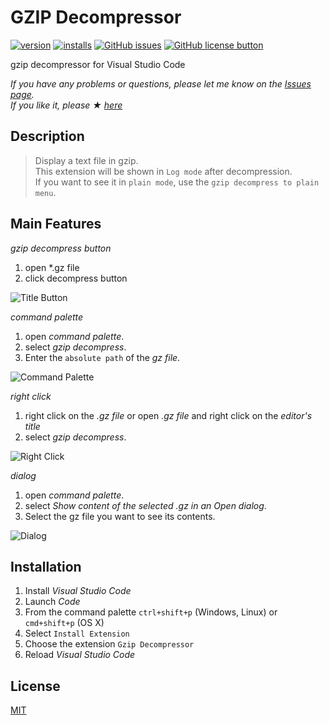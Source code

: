 # GZIP Decompressor

[![version](https://img.shields.io/vscode-marketplace/v/hyunkyunmoon.gzipdecompressor.svg)](https://marketplace.visualstudio.com/items?itemName=hyunkyunmoon.gzipdecompressor)
[![installs](https://img.shields.io/vscode-marketplace/d/hyunkyunmoon.gzipdecompressor.svg)](https://marketplace.visualstudio.com/items?itemName=hyunkyunmoon.gzipdecompressor)
[![GitHub issues](https://img.shields.io/github/issues/hyeongyun0916/GZIP_Decompressor.svg)](https://github.com/hyeongyun0916/GZIP_Decompressor/issues)
[![GitHub license button](https://img.shields.io/github/license/hyeongyun0916/GZIP_Decompressor.svg)](https://github.com/hyeongyun0916/GZIP_Decompressor/blob/master/LICENSE)

gzip decompressor for Visual Studio Code

*If you have any problems or questions, please let me know on the [Issues page](https://github.com/hyeongyun0916/GZIP_Decompressor/issues).*\
*If you like it, please ★ [here](https://github.com/hyeongyun0916/GZIP_Decompressor/)*

## Description

> Display a text file in gzip.\
This extension will be shown in `Log mode` after decompression.\
If you want to see it in `plain mode`, use the `gzip decompress to plain menu`.

## Main Features

*gzip decompress button*

1. open *.gz file
2. click decompress button
   
![Title Button](https://github.com/hyeongyun0916/GZIP_Decompressor/raw/master/images/title-button.gif)

*command palette*

1. open *command palette*.
2. select *gzip decompress*.
3. Enter the `absolute path` of the *gz file*.

![Command Palette](https://github.com/hyeongyun0916/GZIP_Decompressor/raw/master/images/command-palette.gif)

*right click*

1. right click on the *.gz file* or open *.gz file* and right click on the *editor's title*
2. select *gzip decompress*.

![Right Click](https://github.com/hyeongyun0916/GZIP_Decompressor/raw/master/images/right-click.gif)

*dialog*

1. open *command palette*.
2. select *Show content of the selected .gz in an Open dialog*.
3. Select the gz file you want to see its contents.

![Dialog](https://github.com/hyeongyun0916/GZIP_Decompressor/raw/master/images/open-dialog.gif)

## Installation

1. Install *Visual Studio Code*
2. Launch *Code*
3. From the command palette `ctrl+shift+p` (Windows, Linux) or `cmd+shift+p` (OS X)
4. Select `Install Extension`
5. Choose the extension `Gzip Decompressor`
6. Reload *Visual Studio Code*

## License

[MIT](https://github.com/hyeongyun0916/GZIP_Decompressor/blob/master/LICENSE)
